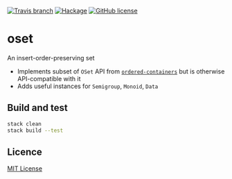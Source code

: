 [![Travis branch](https://img.shields.io/travis/rcook/oset/master.svg)](https://travis-ci.org/rcook/oset)
[![Hackage](https://img.shields.io/hackage/v/oset.svg)](http://hackage.haskell.org/package/oset)
[![GitHub license](https://img.shields.io/badge/license-MIT-blue.svg)](https://raw.githubusercontent.com/rcook/oset/master/LICENSE)

# oset

An insert-order-preserving set

* Implements subset of `OSet` API from [`ordered-containers`][ordered-containers] but is otherwise API-compatible with it
* Adds useful instances for `Semigroup`, `Monoid`, `Data`

## Build and test

```bash
stack clean
stack build --test
```

## Licence

[MIT License](LICENSE)

[ordered-containers]: http://hackage.haskell.org/package/ordered-containers-0.1.1
